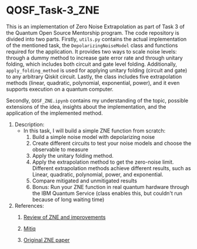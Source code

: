# QOSF_Task-3_ZNE
This is an implementation of Zero Noise Extrapolation as part of Task 3 of the Quantum Open Source Mentorship program. The code repository is divided into two parts. Firstly, `utils.py` contains the actual implementation of the mentioned task, the `DepolarizingNoiseModel` class and functions required for the application. It provides two ways to scale noise levels: through a dummy method to increase gate error rate and through unitary folding, which includes both circuit and gate level folding. Additionally, `apply_folding_method` is used for applying unitary folding (circuit and gate) to any arbitrary Qiskit circuit. Lastly, the class includes five extrapolation methods (linear, quadratic, polynomial, exponential, power), and it even supports execution on a quantum computer.

Secondly, `QOSF_ZNE.ipynb` contains my understanding of the topic, possible extensions of the idea, insights about the implementation, and the application of the implemented method.

1. Description:
    * In this task, I will build a simple ZNE function from scratch:
      1) Build a simple noise model with depolarizing noise
      2) Create different circuits to test your noise models and choose the observable to measure
      3) Apply the unitary folding method.
      4) Apply the extrapolation method to get the zero-noise limit. Different extrapolation methods achieve different results, such as Linear, quadratic, polynomial, power, and exponential.
      5) Compare mitigated and unmitigated results
      6) Bonus: Run your ZNE function in real quantum hardware through the IBM Quantum Service (class enables this, but couldn't run because of long waiting time)
2. References:
   1. [Review of ZNE and improvements](https://arxiv.org/abs/2005.10921)
   
   2. [Mitiq](https://mitiq.readthedocs.io/en/stable/guide/zne-5-theory.html)
   
   3. [Original ZNE paper](https://arxiv.org/abs/1611.09301) 
